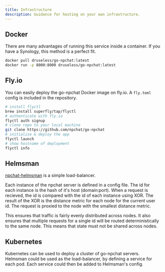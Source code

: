 ```yaml
---
title: Infrastructure
description: Guidance for hosting on your own infrastructure.
---
```

## Docker
There are many advantages of running this service inside a container. If you have a Synology, this method is a perfect fit.

```bash
docker pull druseless/go-npchat:latest
docker run -p 8000:8000 druseless/go-npchat:latest
```

## Fly.io
You can easily deploy the go-npchat Docker image on fly.io. A `fly.toml` config is included in the repository.
```bash
# install flyctl
brew install superfly/tap/flyctl
# authenticate with fly.io
flyctl auth signup
# clone repo to your local machine
git clone https://github.com/npchat/go-npchat
# initialise & deploy the app
flyctl launch
# show hostname of deployment
flyctl info
```

## Helmsman
[npchat-helmsman](https://github.com/npchat/npchat-helmsman) is a simple load-balancer.

Each instance of the npchat server is defined in a config file. The id for each instance is the hash of it's host (domain:port). When a request is recieved, the id is compared with the id of each instance using XOR. The result of the XOR is the distance metric for each node for the current user id. The request is proxied to the node with the smallest distance metric.

This ensures that traffic is fairly evenly distributed across nodes. It also ensures that multiple requests for a single id will be routed deterministically to the same node. This means that state must not be shared across nodes.

## Kubernetes
Kubernetes can be used to deploy a cluster of go-npchat servers. Helmsman could be used as the load-balancer, by defining a service for each pod. Each service could then be added to Helmsman's config.
